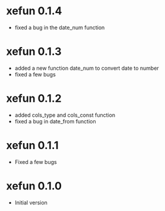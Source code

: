 # xefun 0.1.4

* fixed a bug in the date_num function

# xefun 0.1.3

* added a new function date_num to convert date to number
* fixed a few bugs 

# xefun 0.1.2

* added cols_type and cols_const function
* fixed a bug in date_from function

# xefun 0.1.1

* Fixed a few bugs

# xefun 0.1.0

* Initial version
